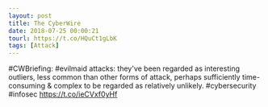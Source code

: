 ```yaml
---
layout: post
title: The CyberWire
date: 2018-07-25 00:00:21
tourl: https://t.co/HQuCt1gLbK
tags: [Attack]
---
```

#CWBriefing: #evilmaid attacks: they've been regarded as interesting outliers, less common than other forms of attack, perhaps sufficiently time-consuming &amp; complex to be regarded as relatively unlikely. #cybersecurity #infosec https://t.co/ieCVxf0yHf